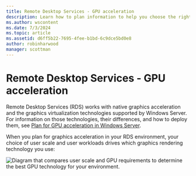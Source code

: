 ```yaml
---
title: Remote Desktop Services - GPU acceleration
description: Learn how to plan information to help you choose the right graphics virtualization option for your RDS deployment.
ms.author: wscontent
ms.date: 7/3/2024
ms.topic: article
ms.assetid: d6ff5b22-7695-4fee-b1bd-6c9dce5bd0e8
author: robinharwood
manager: scottman
---
```

# Remote Desktop Services - GPU acceleration

Remote Desktop Services (RDS) works with native graphics acceleration and the graphics virtualization technologies supported by Windows Server. For information on those technologies, their differences, and how to deploy them, see [Plan for GPU acceleration in Windows Server](../../virtualization/hyper-v/plan/plan-for-gpu-acceleration-in-windows-server.md).

When you plan for graphics acceleration in your RDS environment, your choice of user scale and user workloads drives which graphics rendering technology you use:

![Diagram that compares user scale and GPU requirements to determine the best GPU technology for your environment.](media/rds-gpu.png)
